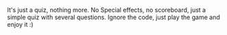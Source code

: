 It's just a quiz, nothing more. No Special effects, no scoreboard, just a simple quiz with several questions.
Ignore the code, just play the game and enjoy it :)
